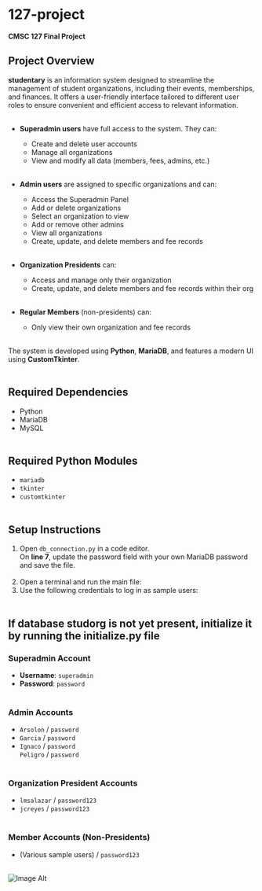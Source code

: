 # 127-project  
**CMSC 127 Final Project**

## Project Overview<br/>
**studentary** is an information system designed to streamline the management of student organizations, including their events, memberships, and finances. It offers a user-friendly interface tailored to different user roles to ensure convenient and efficient access to relevant information.<br/><br/>

- **Superadmin users** have full access to the system. They can:<br/>
  - Create and delete user accounts<br/>
  - Manage all organizations<br/>
  - View and modify all data (members, fees, admins, etc.)<br/><br/>

- **Admin users** are assigned to specific organizations and can:<br/>
  - Access the Superadmin Panel<br/>
  - Add or delete organizations<br/>
  - Select an organization to view<br/>
  - Add or remove other admins<br/>
  - View all organizations<br/>
  - Create, update, and delete members and fee records<br/><br/>

- **Organization Presidents** can:<br/>
  - Access and manage only their organization<br/>
  - Create, update, and delete members and fee records within their org<br/><br/>

- **Regular Members** (non-presidents) can:<br/>
  - Only view their own organization and fee records<br/><br/>

The system is developed using **Python**, **MariaDB**, and features a modern UI using **CustomTkinter**.<br/><br/>

## Required Dependencies<br/>
- Python<br/>
- MariaDB<br/>
- MySQL<br/><br/>

## Required Python Modules<br/>
- `mariadb`<br/>
- `tkinter`<br/>
- `customtkinter`<br/><br/>

## Setup Instructions<br/>
1. Open `db_connection.py` in a code editor.<br/>
   On **line 7**, update the password field with your own MariaDB password and save the file.<br/><br/>
2. Open a terminal and run the main file:<br/>
3. Use the following credentials to log in as sample users:<br/><br/>

## If database studorg is not yet present, initialize it by running the initialize.py file

### Superadmin Account<br/>
- **Username**: `superadmin`<br/>
- **Password**: `password`<br/><br/>

### Admin Accounts<br/>
- `Arsolon` / `password`<br/>
- `Garcia` / `password`<br/>
- `Ignaco` / `password`<br/>
 `Peligro` / `password`<br/><br/>

### Organization President Accounts<br/>
- `lmsalazar` / `password123`<br/>
- `jcreyes` / `password123`<br/><br/>

### Member Accounts (Non-Presidents)<br/>
- (Various sample users) / `password123`<br/><br/>

 ![Image Alt](https://github.com/JIhushiru/127-project/blob/main/0712-Bad_Practices_in_Database_Design_-_Are_You_Making_These_Mistakes_Dan_Social.png?raw=true)